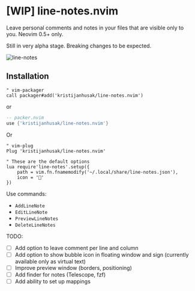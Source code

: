 # [WIP] line-notes.nvim

Leave personal comments and notes in your files that are visible only to you. Neovim 0.5+ only.

Still in very alpha stage. Breaking changes to be expected.

![line-notes](https://user-images.githubusercontent.com/1782860/107889483-3178e380-6f13-11eb-9095-f115756f7b38.gif)

## Installation
```vim
" vim-packager
call packager#add('kristijanhusak/line-notes.nvim')
```

or

```lua
-- packer.nvim
use {'kristijanhusak/line-notes.nvim'}
```

Or

```vim
" vim-plug
Plug 'kristijanhusak/line-notes.nvim'
```

```vim
" These are the default options
lua require'line-notes'.setup({
	path = vim.fn.fnamemodify('~/.local/share/line-notes.json'),
	icon = ''
})
```

Use commands:
* `AddLineNote`
* `EditLineNote`
* `PreviewLineNotes`
* `DeleteLineNotes`

TODO:
* [ ] Add option to leave comment per line and column
* [ ] Add option to show bubble icon in floating window and sign (currently available only as virtual text)
* [ ] Improve preview window (borders, positioning)
* [ ] Add finder for notes (Telescope, fzf)
* [ ] Add ability to set up mappings
